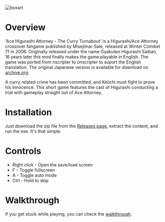 ![boxart](https://user-images.githubusercontent.com/20390474/169634230-e79d6b6c-e4c1-4397-8aa4-123cda0d44bb.png)


# Overview
'Ace Higurashi Attorney - The Curry Turnabout' is a Higurashi/Ace Attorney crossover fangame published by Misejimai-Sale, released at Winter Comiket 71 in 2006. Originally released under the name Gyakuten Higurashi Saiban, 16 years later this mod finally makes the game playable in English. The game was ported from nscripter to onscripter to suport the English translation. The original Japanese version is available for download on [archive.org](https://archive.org/details/Higurashisaiban).

A curry related crime has been committed, and Keiichi must fight to prove his innocence. This short game features the cast of Higurashi conducting a trial with gameplay straight out of Ace Attorney.

# Installation
Just download the zip file from the [Releases page](https://github.com/07th-mod/ace-higurashi-attorney/releases/latest), extract the content, and run the exe. It's that simple.

# Controls
- Right click - Open the save/load screen
- F - Toggle fullscreen
- A - Toggle auto mode
- Ctrl - Hold to skip

# Walkthrough
If you get stuck while playing, you can check the [walkthrough](https://github.com/07th-mod/ace-higurashi-attorney/raw/main/AceHigurashiAttorneyWalkthrough.txt).
